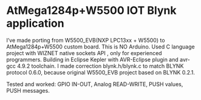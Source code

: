 # AtMega1284p+W5500 IOT Blynk application

I’ve made porting from W5500_EVB(NXP LPC13xx + W5500) to AtMega1284p+W5500 custom board.
This is NO Arduino. Used C language project with WIZNET native sockets API , only for experienced programmers.
Building in Eclipse Kepler with AVR-Eclipse plugin and avr-gcc 4.9.2 toolchain.
I made correction blynk.h/blynk.c to match BLYNK protocol 0.6.0,
because original W5500_EVB project based on BLYNK 0.2.1.

Tested and worked:
GPIO IN-OUT, Analog READ-WRITE, PUSH values, PUSH messages.